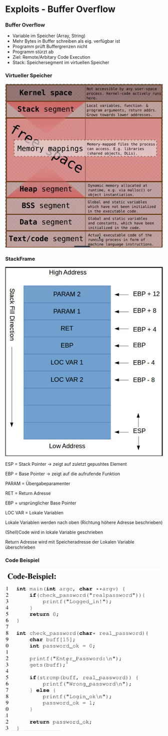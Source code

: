 # Exploits - Buffer Overflow

### Buffer Overflow

- Variable im Speicher (Array, String)
- Mehr Bytes in Buffer schreiben als eig. verfügbar ist
- Programm prüft Buffergrenzen nicht
- Programm stürzt ab
- Ziel: Remote/Arbitary Code Execution
- Stack: Speichersegment im virtuellen Speicher

### Virtueller Speicher

![Untitled](Exploits%20-%20Buffer%20Overflow%20fdb49dd88a2f4d6c85762aad380bac81/Untitled.png)

### StackFrame

![Untitled](Exploits%20-%20Buffer%20Overflow%20fdb49dd88a2f4d6c85762aad380bac81/Untitled%201.png)

ESP = Stack Pointer → zeigt auf zuletzt gepushtes Element

EBP = Base Pointer → zeigt auf die aufrufende Funktion

PARAM = Übergabeparamenter

RET = Return Adresse

EBP = ursprünglicher Base Pointer

LOC VAR = Lokale Variablen

Lokale Variablen werden nach oben (Richtung höhere Adresse beschrieben)

(Shell)Code wird in lokale Variable geschrieben

Return Adresse wird mit Speicheradresse der Lokalen Variable überschrieben

### Code Beispiel

![Untitled](Exploits%20-%20Buffer%20Overflow%20fdb49dd88a2f4d6c85762aad380bac81/Untitled%202.png)